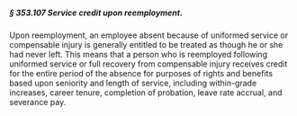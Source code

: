 ##### § 353.107 Service credit upon reemployment. #####

Upon reemployment, an employee absent because of uniformed service or compensable injury is generally entitled to be treated as though he or she had never left. This means that a person who is reemployed following uniformed service or full recovery from compensable injury receives credit for the entire period of the absence for purposes of rights and benefits based upon seniority and length of service, including within-grade increases, career tenure, completion of probation, leave rate accrual, and severance pay.